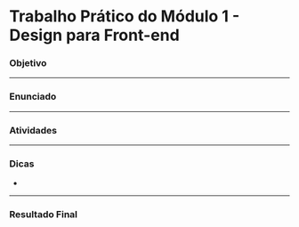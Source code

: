 # Trabalho Prático do Módulo 1 - Design para Front-end

### Objetivo



---

### Enunciado



---

### Atividades



---

### Dicas

- 

---

### Resultado Final





